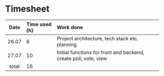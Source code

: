 # Timesheet

| Date  | Time used (h) | Work done                                                        |
|:-----:|:--------------|:-----------------------------------------------------------------|
| 26.07 | 6             | Project architecture, tech stack etc. planning                   |
| 27.07 | 10            | Initial functions for front and backend, create poll, vote, view |
| total | 16            |                                                                  |